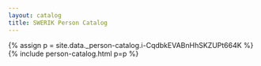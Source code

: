 ```yaml
---
layout: catalog
title: SWERIK Person Catalog
---
```

{% assign p = site.data._person-catalog.i-CqdbkEVABnHhSKZUPt664K %}
{% include person-catalog.html p=p %}

